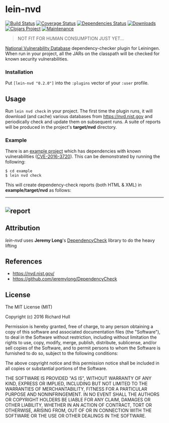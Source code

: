 # lein-nvd
[![Build Status](https://travis-ci.org/rm-hull/lein-nvd.svg?branch=master)](http://travis-ci.org/rm-hull/lein-nvd)
[![Coverage Status](https://coveralls.io/repos/rm-hull/lein-nvd/badge.svg?branch=master)](https://coveralls.io/r/rm-hull/lein-nvd?branch=master)
[![Dependencies Status](https://jarkeeper.com/rm-hull/lein-nvd/status.svg)](https://jarkeeper.com/rm-hull/lein-nvd)
[![Downloads](https://jarkeeper.com/rm-hull/lein-nvd/downloads.svg)](https://jarkeeper.com/rm-hull/lein-nvd)
[![Clojars Project](https://img.shields.io/clojars/v/lein-nvd.svg)](https://clojars.org/lein-nvd)
[![Maintenance](https://img.shields.io/maintenance/yes/2016.svg?maxAge=2592000)]()

> NOT FIT FOR HUMAN CONSUMPTION JUST YET...

[National Vulnerability Database](https://nvd.nist.gov/) dependency-checker plugin for Leiningen.
When run in your project, all the JARs on the classpath will be checked for
known security vulnerabilities.

### Installation

Put `[lein-nvd "0.2.0"]` into the `:plugins` vector of your `:user` profile.

## Usage

Run `lein nvd check` in your project. The first time the plugin runs, it
will download (and cache) various databases from https://nvd.nist.gov and
periodically check and update them on subsequent runs. A suite of reports
will be produced in the project's **target/nvd** directory.

### Example

There is an [example project](https://github.com/rm-hull/lein-nvd/blob/master/example/project.clj)
which has dependencies with known vulnerabilities ([CVE-2016-3720](https://web.nvd.nist.gov/view/vuln/detail?vulnId=CVE-2016-3720)).
This can be demonstrated by running the following:

    $ cd example
    $ lein nvd check

This will create dependency-check reports (both HTML & XML) in **example/target/nvd**
as follows:

---
![report](https://raw.githubusercontent.com/rm-hull/lein-nvd/master/example/report.png)
---

## Attribution

_lein-nvd_ uses **Jeremy Long**'s [DependencyCheck](https://github.com/jeremylong/DependencyCheck)
library to do the heavy lifting

## References

* https://nvd.nist.gov/
* https://github.com/jeremylong/DependencyCheck

## License

The MIT License (MIT)

Copyright (c) 2016 Richard Hull

Permission is hereby granted, free of charge, to any person obtaining a copy of
this software and associated documentation files (the "Software"), to deal in
the Software without restriction, including without limitation the rights to
use, copy, modify, merge, publish, distribute, sublicense, and/or sell copies of
the Software, and to permit persons to whom the Software is furnished to do so,
subject to the following conditions:

The above copyright notice and this permission notice shall be included in all
copies or substantial portions of the Software.

THE SOFTWARE IS PROVIDED "AS IS", WITHOUT WARRANTY OF ANY KIND, EXPRESS OR
IMPLIED, INCLUDING BUT NOT LIMITED TO THE WARRANTIES OF MERCHANTABILITY, FITNESS
FOR A PARTICULAR PURPOSE AND NONINFRINGEMENT. IN NO EVENT SHALL THE AUTHORS OR
COPYRIGHT HOLDERS BE LIABLE FOR ANY CLAIM, DAMAGES OR OTHER LIABILITY, WHETHER
IN AN ACTION OF CONTRACT, TORT OR OTHERWISE, ARISING FROM, OUT OF OR IN
CONNECTION WITH THE SOFTWARE OR THE USE OR OTHER DEALINGS IN THE SOFTWARE.
